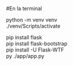 #En la terminal

python -m venv venv\
./venv/Scripts/activate

pip install flask\
pip install flask-bootstrap\
pip install -U Flask-WTF\
py ./app/app.py
